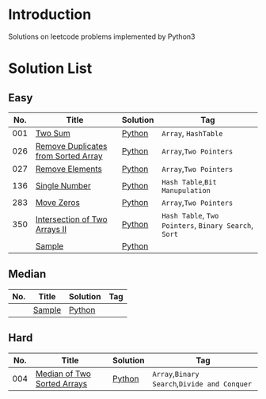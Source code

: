 # Introduction
Solutions on leetcode problems implemented by Python3

# Solution List
## Easy

| No.  | Title       | Solution | Tag                  |
| ---- | ----------- | -------- | -------------------- |
| 001  | [Two Sum](https://github.com/Vinccent/leetcode/blob/master/solution/001.Two%20Sum/Note.md) | [Python](https://github.com/Vinccent/leetcode/blob/master/solution/001.Two%20Sum/Solution.py)   | `Array`, `HashTable` |
| 026  | [Remove Duplicates from Sorted Array](https://github.com/Vinccent/leetcode/blob/master/solution/026.Remove%20Duplicates%20from%20Sorted%20Array/Note.md)|[Python](https://github.com/Vinccent/leetcode/blob/master/solution/026.Remove%20Duplicates%20from%20Sorted%20Array/Solution.py)|`Array`,`Two Pointers`|
| 027  | [Remove Elements]()|[Python]()|`Array`,`Two Pointers`|
| 136  | [Single Number](https://github.com/Vinccent/leetcode/blob/master/solution/136.Single%20Number/Note.md) | [Python](https://github.com/Vinccent/leetcode/blob/master/solution/136.Single%20Number/Solution.py) | `Hash Table`,`Bit Manupulation`|
| 283  | [Move Zeros](https://github.com/Vinccent/leetcode/blob/master/solution/283.Move%20Zeros/Note.md)|[Python](https://github.com/Vinccent/leetcode/blob/master/solution/283.Move%20Zeros/Solution.py)|`Array`,`Two Pointers`|
| 350  | [Intersection of Two Arrays II](https://github.com/Vinccent/leetcode/blob/master/solution/350.Intersection%20of%20Two%20Arrays%20II/Note.md)            |  [Python](https://github.com/Vinccent/leetcode/blob/master/solution/350.Intersection%20of%20Two%20Arrays%20II/Solution.py)        |   `Hash Table`, `Two Pointers`, `Binary Search`, `Sort`                   |
|   | [Sample]()|[Python]()||

## Median
| No.  | Title | Solution | Tag  |
| ---- | ----- | -------- | ---- |
|   | [Sample]()|[Python]()||



## Hard
| No.  | Title | Solution | Tag  |
| ---- | ----- | -------- | ---- |
| 004  | [Median of Two Sorted Arrays](https://github.com/Vinccent/leetcode/blob/master/solution/004.Median%20of%20Two%20Sorted%20Arrays/Note.md)|[Python](https://github.com/Vinccent/leetcode/blob/master/solution/004.Median%20of%20Two%20Sorted%20Arrays/Solution.py)|`Array`,`Binary Search`,`Divide and Conquer`|

